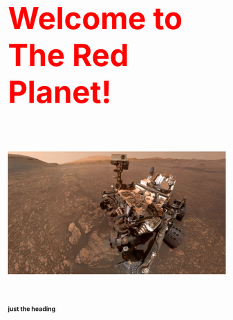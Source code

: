 <h1>Welcome to The Red Planet!</h1>


<style>
h1 {
  font-size: 70px;
  color: red;
}
</style>

<br>
<br>
<p align="center">
<img src="Missions_to_Mars/static/jumbotron_background.jpg" alt="Mars out of range ... Waiting for Satellite" max-height="70%" max-width="70%">
<p>
<br>
<br> 
<h4> just the heading</h4>
